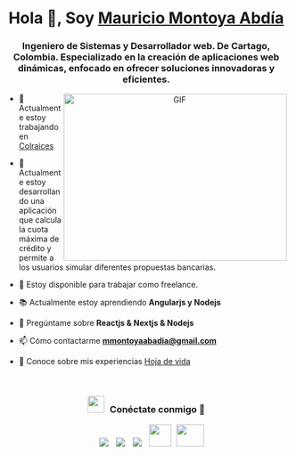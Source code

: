 <h1 align="center">Hola 👋, Soy <a href="https://mmontoyadev.netlify.app" target="blank">
Mauricio Montoya Abdía</a></h1>
<h3 align="center">Ingeniero de Sistemas y Desarrollador web. De Cartago, Colombia. Especializado en la creación de aplicaciones web dinámicas, enfocado en ofrecer soluciones innovadoras y eficientes.</h3>


<a target="_blank" align="center">
  <img align="right" top="500" height="300" width="400" alt="GIF" src="https://media.giphy.com/media/SWoSkN6DxTszqIKEqv/giphy.gif">
</a>

- 🔭 Actualmente estoy trabajando en <a href="https://colraices.com/" target="blank">Colraices</a>

- 🌱 Actualmente estoy desarrollando una aplicación que calcula la cuota máxima de crédito y permite a los usuarios simular diferentes propuestas bancarias.

- 🤝 Estoy disponible para trabajar como freelance.

- 📚 Actualmente estoy aprendiendo **Angularjs y Nodejs** 

- 💬 Pregúntame sobre **Reactjs & Nextjs & Nodejs**

- 📫 Cómo contactarme **mmontoyaabadia@gmail.com**

- 📄 Conoce sobre mis experiencias <a href="https://drive.google.com/file/d/1GlbWtq-WfWwxom12aQjryMxWZIApYTVe/view?usp=sharing" target="blank">Hoja de vida</a>
<br/>
<h3 align="center" > <img src="https://media.giphy.com/media/iY8CRBdQXODJSCERIr/giphy.gif" width="30" height="30" style="margin-right: 10px;">Conéctate conmigo 🤝 </h3>

<p align="center">

 <div align="center"  class="icons-social" style="margin-left: 10px;">
        <a style="margin-left: 10px;"  target="_blank" href="https://www.linkedin.com/in/mauricio-montoya-abadia/">
			<img src="https://img.icons8.com/doodle/40/000000/linkedin--v2.png"></a>
        <a style="margin-left: 10px;" target="_blank" href="https://github.com/hvmble">
		<img src="https://img.icons8.com/doodle/40/000000/github--v1.png"></a>
        <a style="margin-left: 10px;" target="_blank" href="https://www.instagram.com/mamoabadia/">
			<img src="https://img.icons8.com/doodle/40/000000/instagram-new--v2.png"></a>
	  <a style="margin-left: 10px;" target="_blank" href="https://mmontoyadev.netlify.app/">
					<img src="https://mmontoyadev.netlify.app/favicon.ico" height="40" width="40"></a>
	 <a style="margin-left: 5px;" target="_blank" href="https://drive.google.com/file/d/1GlbWtq-WfWwxom12aQjryMxWZIApYTVe/view?usp=sharing/">
					<img src="https://mmontoyadev.netlify.app/resume.webp" height="40" width="50"></a>
      </div>

</p>

